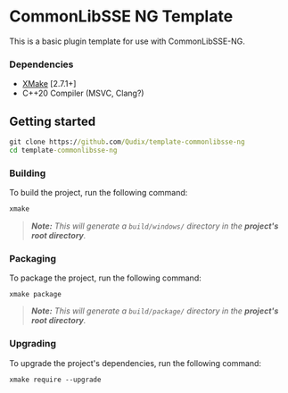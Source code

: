 # CommonLibSSE NG Template

This is a basic plugin template for use with CommonLibSSE-NG.

### Dependencies
* [XMake](https://xmake.io) [2.7.1+]
* C++20 Compiler (MSVC, Clang?)

## Getting started
```bat
git clone https://github.com/Qudix/template-commonlibsse-ng
cd template-commonlibsse-ng
```

### Building
To build the project, run the following command:
```bat
xmake
```

> ***Note:*** *This will generate a `build/windows/` directory in the **project's root directory**.*

### Packaging
To package the project, run the following command:
```
xmake package
```

> ***Note:*** *This will generate a `build/package/` directory in the **project's root directory**.*

### Upgrading
To upgrade the project's dependencies, run the following command:
```
xmake require --upgrade
```
